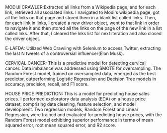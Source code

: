 MODIJI CRAWLER:Extracted all links from a Wikipedia page, and for each link, retrieved all associated links. I navigated to Modi's wikipedia page, got all the links on that page and stored them in a blank list called links. Then, for each link in links, I created a new driver object, went to that link in order to navigate it and then stored all the links on the page of the new link in a list called lnks. After that, I cleared the lnks list for next iteration and also closed the driver object.

E-LAFDA: Utilized Web Crawling with Selenium to access Twitter, extracting the last N tweets of a controversial influencer(Elon Musk).

CERVICAL CANCER: This is a predictive model for detecting cervical cancer. Data imbalance was addressed using SMOTE for oversampling. The Random Forest model, trained on oversampled data, emerged as the best predictor, outperforming Logistic Regression and Decision Tree models in accuracy, precision, recall, and F1 score.

HOUSE PRICE PREDICTION: This is a model for predicting house sales prices.  I performed exploratory data analysis (EDA) on a house price dataset, comprising data cleaning, feature selection, and model development. Two regression models, Random Forest and Linear Regression, were trained and evaluated for predicting house prices, with the Random Forest model exhibiting superior performance in terms of mean squared error, root mean squared error, and R2 score.
